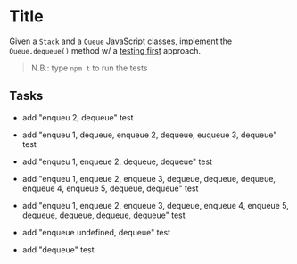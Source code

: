 # Title

Given a [`Stack`](../src/queue.js#L1) and a [`Queue`](../src/queue.js#13)
JavaScript classes, implement the `Queue.dequeue()` method w/ a
[testing first](../src/queue.test.js) approach.

> N.B.: type `npm t` to run the tests

## Tasks

- add "enqueu 2, dequeue" test

- add "enqueu 1, dequeue, enqueue 2, dequeue, euqueue 3, dequeue" test

- add "enqueu 1, enqueue 2, dequeue, dequeue" test

- add "enqueu 1, enqueue 2, enqueue 3, dequeue, dequeue, dequeue, enqueue 4, enqueue 5, dequeue, dequeue" test

- add "enqueu 1, enqueue 2, enqueue 3, dequeue, enqueue 4, enqueue 5, dequeue, dequeue, dequeue, dequeue" test

- add "enqueue undefined, dequeue" test

- add "dequeue" test
